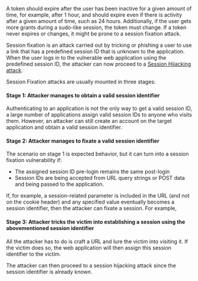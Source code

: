 A token should expire after the user has been inactive for a given amount of time, for example, after 1 hour, and should expire even if there is activity after a given amount of time, such as 24 hours. Additionally, if the user gets more grants during a sudo-like session, the token must change. If a token never expires or changes, it might be prone to a session fixation attack.

Session fixation is an attack carried out by tricking or phishing a user to use a link that has a predefined session ID that is unknown to the application. When the user logs in to the vulnerable web application using the predefined session ID, the attacker can now proceed to a [Session Hijacking attack](obsidian://open?vault=security-notes&file=Offensive%20Security%2FWeb%20Application%20Security%2FServer-side%20Vulnerabilities%2FSession%20Security%2FSession%20Hijacking).

Session Fixation attacks are usually mounted in three stages:
#### Stage 1: Attacker manages to obtain a valid session identifier
Authenticating to an application is not the only way to get a valid session ID, a large number of applications assign valid session IDs to anyone who visits them. However, an attacker can still create an account on the target application and obtain a valid session identifier.

#### Stage 2: Attacker manages to fixate a valid session identifier
The scenario on stage 1 is expected behavior, but it can turn into a session fixation vulnerability if:
- The assigned session ID pre-login remains the same post-login
- Session IDs are being accepted from URL query strings or POST data and being passed to the application.

If, for example, a session-related parameter is included in the URL (and not on the cookie header) and any specified value eventually becomes a session identifier, then the attacker can fixate a session. For example,
#### Stage 3: Attacker tricks the victim into establishing a session using the abovementioned session identifier
All the attacker has to do is craft a URL and lure the victim into visiting it. If the victim does so, the web application will then assign this session identifier to the victim.

The attacker can then proceed to a session hijacking attack since the session identifier is already known.